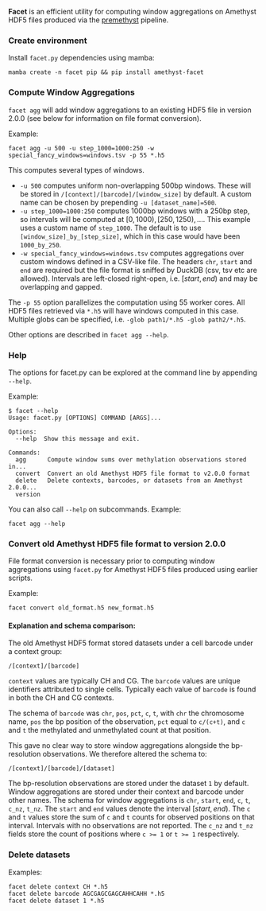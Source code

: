 **Facet** is an efficient utility for computing window aggregations on Amethyst HDF5 files produced via the [premethyst](https://github.com/adeylab/premethyst) pipeline.


### Create environment

Install `facet.py` dependencies using mamba:
```
mamba create -n facet pip && pip install amethyst-facet
```

### Compute Window Aggregations

`facet agg` will add window aggregations to an existing HDF5 file in version 2.0.0 (see below for information on file format conversion). 

Example:
```
facet agg -u 500 -u step_1000=1000:250 -w special_fancy_windows=windows.tsv -p 55 *.h5
```

This computes several types of windows.

+ `-u 500` computes uniform non-overlapping 500bp windows. These will be stored in `/[context]/[barcode]/[window_size]` by default. A custom name can be chosen by prepending `-u [dataset_name]=500`.
+ `-u step_1000=1000:250` computes 1000bp windows with a 250bp step, so intervals will be computed at $[0, 1000), [250, 1250), ...$.  This example uses a custom name of `step_1000`. The default is to use `[window_size]_by_[step_size]`, which in this case would have been `1000_by_250`.
+ `-w special_fancy_windows=windows.tsv` computes aggregations over custom windows defined in a CSV-like file. The headers `chr`, `start` and `end` are required but the file format is sniffed by DuckDB (csv, tsv etc are allowed). Intervals are left-closed right-open, i.e. $[start, end)$ and may be overlapping and gapped.

The `-p 55` option parallelizes the computation using 55 worker cores. All HDF5 files retrieved via `*.h5` will have windows computed in this case. Multiple globs can be specified, i.e. `-glob path1/*.h5 -glob path2/*.h5`.

Other options are described in `facet agg --help`.

### Help

The options for facet.py can be explored at the command line by appending `--help`.

Example:
```
$ facet --help
Usage: facet.py [OPTIONS] COMMAND [ARGS]...

Options:
  --help  Show this message and exit.

Commands:
  agg      Compute window sums over methylation observations stored in...
  convert  Convert an old Amethyst HDF5 file format to v2.0.0 format
  delete   Delete contexts, barcodes, or datasets from an Amethyst 2.0.0...
  version
```

You can also call `--help` on subcommands. Example:

```facet agg --help```

### Convert old Amethyst HDF5 file format to version 2.0.0

File format conversion is necessary prior to computing window aggregations using `facet.py` for Amethyst HDF5 files produced using earlier scripts.

Example:
```
facet convert old_format.h5 new_format.h5
```

#### Explanation and schema comparison:

The old Amethyst HDF5 format stored datasets under a cell barcode under a context group:

```
/[context]/[barcode]
```

`context` values are typically CH and CG. The `barcode` values are unique identifiers attributed to single cells. Typically each value of `barcode` is found in both the CH and CG contexts.

The schema of `barcode` was `chr`, `pos`, `pct`, `c`, `t`, with `chr` the chromosome name, `pos` the bp position of the observation, `pct` equal to `c/(c+t)`, and `c` and `t` the methylated and unmethylated count at that position. 

This gave no clear way to store window aggregations alongside the bp-resolution observations. We therefore altered the schema to:

```
/[context]/[barcode]/[dataset]
```

The bp-resolution observations are stored under the dataset `1` by default. Window aggregations are stored under their context and barcode under other names. The schema for window aggregations is `chr`, `start`, `end`, `c`, `t`, `c_nz`, `t_nz`. The `start` and `end` values denote the interval $[start, end)$. The `c` and `t` values store the sum of `c` and `t` counts for observed positions on that interval. Intervals with no observations are not reported. The `c_nz` and `t_nz` fields store the count of positions where `c >= 1` or `t >= 1` respectively.

### Delete datasets

Examples:

```
facet delete context CH *.h5
facet delete barcode AGCGAGCGAGCAHHCAHH *.h5
facet delete dataset 1 *.h5
```
